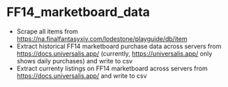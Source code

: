 # FF14_marketboard_data
- Scrape all items from https://na.finalfantasyxiv.com/lodestone/playguide/db/item 
- Extract historical FF14 marketboard purchase data across servers from https://docs.universalis.app/ (currently, https://universalis.app/  only shows daily purchases) and write to csv
- Extract currenty listings on FF14 marketboard across servers from https://docs.universalis.app/ and write to csv
